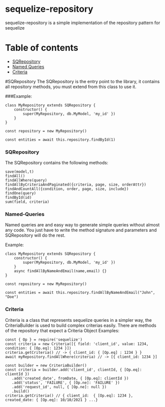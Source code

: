 # sequelize-repository
sequelize-repository is a simple implementation of the repository pattern for sequelize

# Table of contents
- [SQRepository](#SQRepository)
- [Named Queries](#Named-Queries)
- [Criteria](#Criteria)

#SQRepository
The SQRepository is the entry point to the library, it contains all repository methods, you must extend from this class to use it.

###Example: 
```
class MyRepository extends SQRepository {
    constructor() {
        super(MyRepository, db.MyModel, 'my_id' })
    }
}

const repository = new MyRepository()

const entities = await this.repository.findById(1)
```

### SQRepository
The SQRepository contains the following methods:
```
save(model,t)
findAll()
findAllWhere(query)
findAllByCriteriaAndPaginated({criteria, page, size, orderAttr})
findAndCountAll({condition, order, page, size, include})
findOne(query)
findById(id)
sum(field, criteria)
```

### Named-Queries
Named queries are and easy way to generate simple queries without almost any code. You just have to write the method signature and parameters and SQRepository will do the rest.

Example:
```
class MyRepository extends SQRepository {
    constructor() {
        super(MyRepository, db.MyModel, 'my_id' })
    }
    async findAllByNameAndEmail(name,email) {}
}

const repository = new MyRepository()
    
const entities = await this.repository.findAllByNameAndEmail("John", "Doe")
```

### Criteria
Criteria is a class that represents sequelize queries in a simpler way, the CriteriaBuilder is used to build complex criterias easily. There are methods of the repository that expect a Criteria Object
Examples:
```
const { Op } = require('sequelize')
const criteria = new Criteria([{ field: 'client_id', value: 1234, condition: { [Op.eq]: 1234 }])
criteria.getCriteria() // -> { client_id: { [Op.eq] : 1234 } }
await myRepository.findAllWhere(criteria) // -> [{ client_id: 1234 }]
```
```
const builder = new CriteriaBuilder()
const criteria = builder.add('client_id', clientId, { [Op.eq]: clientId })
   .add('created_date', fromDate, { [Op.eq]: clientId })
   .add('status', 'FAILURE', { [Op.ne]: 'FAILURE' })
   .add('request_id', null, { [Op.ne]: null })
   .build()
criteria.getCriteria() // { client_id:  { [Op.eq]: 1234 }, created_date: { [Op.eq]: 10/10/2021 } ...}
```
